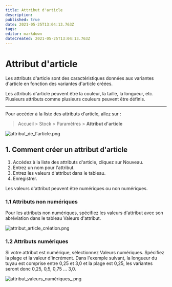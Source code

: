 ```yaml
---
title: Attribut d'article
description: 
published: true
date: 2021-05-25T13:04:13.763Z
tags: 
editor: markdown
dateCreated: 2021-05-25T13:04:13.763Z
---
```


# Attribut d'article
Les attributs d'article sont des caractéristiques données aux variantes d'article en fonction des variantes d'article créées.

Les attributs d'article peuvent être la couleur, la taille, la longueur, etc. Plusieurs attributs comme plusieurs couleurs peuvent être définis.

---

Pour accéder à la liste des attributs d'article, allez sur :

> Accueil > Stock > Paramètres > **Attribut d'article**

![attribut_de_l'article.png](/stocks/item-attribute/attribut_de_l'article.png)

## 1. Comment créer un attribut d'article

1. Accédez à la liste des attributs d'article, cliquez sur Nouveau.
2. Entrez un nom pour l'attribut.
3. Entrez les valeurs d'attribut dans le tableau.
4. Enregistrer.

Les valeurs d'attribut peuvent être numériques ou non numériques.

### 1.1 Attributs non numériques

Pour les attributs non numériques, spécifiez les valeurs d'attribut avec son abréviation dans le tableau Valeurs d'attribut.

![attribut_article_création.png](/stocks/item-attribute/attribut_article_création.png)

### 1.2 Attributs numériques

Si votre attribut est numérique, sélectionnez Valeurs numériques. Spécifiez la plage et la valeur d'incrément. Dans l'exemple suivant, la longueur du tuyau est comprise entre 0,25 et 3,0 et la plage est 0,25, les variantes seront donc 0,25, 0,5, 0,75 ... 3,0.

![attribut_valeurs_numériques_.png](/stocks/item-attribute/attribut_valeurs_numériques_.png)




